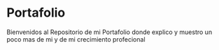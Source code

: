 # Portafolio
Bienvenidos al Repositorio de mi Portafolio donde explico y muestro un poco mas de mi y de mi crecimiento profecional
